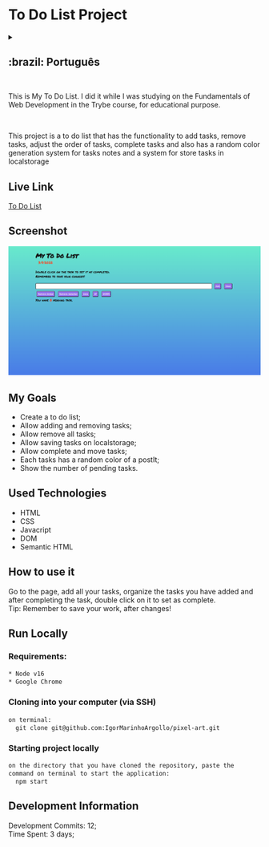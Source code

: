 # To Do List Project
  <details>
  <summary><h2>:brazil: Português</h2></summary>
  <p>Esse é a minha lista de tarefas. Eu o desenvolvi enquanto estava estudando Fundamentos de Desenvolvimento Web no curso da Trybe, para fins educacionais.</p><br>
  <p> Esse projeto é um organizador de tarefas que conta com a funcionalidade de adicionar tarefas, remover tarefas, ajustar ordem das tarefas, concluir tarefas e além disso conta com um sistema aleatório de geração de cores para as notas das tarefas e um sistema para armazenas as tarefas no localstorage</p>

  ## Live Link
  <a href="https://to-do-postit.netlify.app/">To Do List</a>
  
  ## Screenshot
  ![ScreenShot](./images/screenshot.png)
  
  ## Objetivos
  * Criar uma lista de tarefas;
  * Possibilitar a adição e remoção de tarefas;
  * Possibilitar remover todas as tarefas;
  * Possibilitar salvar tarefas no localstorage;
  * Possibilitar completar e mover tarefas;
  * Cada tarefa possuir uma cor de background randômica com cores de postIt;
  * Mostrar o número de tarefas pendentes.

  ## Tecnologias Utilizadas
  * HTML
  * CSS
  * Javacript
  * DOM
  * Semantic HTML
  
  
  ## Como usar
  Acesse a página, adicione as suas tarefas, organize as suas tarefas e após completa-las clique duas vezes sobre a tarefa para marca-la como completa. 
  <br>
  Dica: Lembre de salvar o seu trabalho após realizar alterações!	
  
  ## Rodar Localmente
  ### Requisitos:
    * Node v16
    * Google Chrome
    
  ### Clonar no seu computador (via SSH)
    no terminal:
      git clone git@github.com:IgorMarinhoArgollo/pixel-art.git

  ### Iniciando o projeto localmente
    no diretório em que o repositório foi clonado, cole o seguinte comando no terminal para iniciar a aplicação localmente:
      npm start
  
  ## Informações de Desenvolvimento
  Commits de Desenvolvimento: 12; <br>
  Tempo Gasto: 3 days;
</details>
  
##   
<p>This is My To Do List. I did it while I was studying on the Fundamentals of Web Development in the Trybe course, for educational purpose.</p><br>
<p> This project is a to do list that has the functionality to add tasks, remove tasks, adjust the order of tasks, complete tasks and also has a random color generation system for tasks notes and a system for store tasks in localstorage</p>

## Live Link
<a href="https://to-do-postit.netlify.app/">To Do List</a>
  
## Screenshot
![ScreenShot](./images/screenshot.png)

## My Goals
* Create a to do list;
* Allow adding and removing tasks;
* Allow remove all tasks;
* Allow saving tasks on localstorage;
* Allow complete and move tasks;
* Each tasks has a random color of a postIt;
* Show the number of pending tasks.

## Used Technologies
  * HTML
  * CSS
  * Javacript
  * DOM
  * Semantic HTML

## How to use it
  Go to the page, add all your tasks, organize the tasks you have added and after completing the task, double click on it to set as complete. 
  <br>
  Tip: Remember to save your work, after changes!
  
## Run Locally
  ### Requirements:
    * Node v16
    * Google Chrome
    
  ### Cloning into your computer (via SSH)
    on terminal:
      git clone git@github.com:IgorMarinhoArgollo/pixel-art.git

  ### Starting project locally
    on the directory that you have cloned the repository, paste the command on terminal to start the application:
      npm start

## Development Information
  Development Commits: 12; <br>
  Time Spent: 3 days; <br> 
